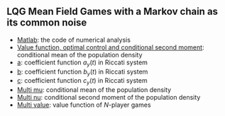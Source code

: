 ## LQG Mean Field Games with a Markov chain as its common noise

- [Matlab](https://github.com/JiaminJIAN/Regime_switching_MFG/blob/main/Regime_switching_MFG.m): the code of numerical analysis
- [Value function, optimal control and conditional second moment](https://github.com/JiaminJIAN/Regime_switching_MFG/blob/main/Figures/Value_nu.pdf): conditional mean of the population density
- [a](https://github.com/JiaminJIAN/Regime_switching_MFG/blob/main/Figures/a_y.pdf): coefficient function $a_{y}(t)$ in Riccati system
- [b](https://github.com/JiaminJIAN/Regime_switching_MFG/blob/main/Figures/b_y.pdf): coefficient function $b_{y}(t)$ in Riccati system
- [c](https://github.com/JiaminJIAN/Regime_switching_MFG/blob/main/Figures/c_y.pdf): coefficient function $c_{y}(t)$ in Riccati system
- [Multi mu](https://github.com/JiaminJIAN/Regime_switching_MFG/blob/main/Figures/Mean_multi.pdf): conditional mean of the population density
- [Multi nu](https://github.com/JiaminJIAN/Regime_switching_MFG/blob/main/Figures/Second_moment_multi.pdf): conditional second moment of the population density
- [Multi value](https://github.com/JiaminJIAN/Regime_switching_MFG/blob/main/Figures/Value_multi.pdf): value function of $N$-player games
